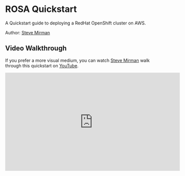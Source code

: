 # ROSA Quickstart

A Quickstart guide to deploying a RedHat OpenShift cluster on AWS.

Author: [Steve Mirman](https://twitter.com/stevemirman)

## Video Walkthrough

If you prefer a more visual medium, you can watch [Steve Mirman](https://twitter.com/stevemirman) walk through this quickstart on [YouTube](https://www.youtube.com/watch?v=IFNig_Z_p2Y).

<iframe width="560" height="315" src="https://www.youtube.com/watch?v=IFNig_Z_p2Y" title="YouTube video player" frameborder="0" allow="accelerometer; autoplay; clipboard-write; encrypted-media; gyroscope; picture-in-picture" allowfullscreen></iframe>



